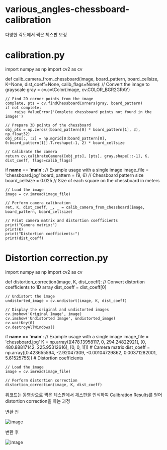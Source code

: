 # various_angles-chessboard-calibration
다양한 각도에서 찍은 체스판 보정
# calibration.py
import numpy as np
import cv2 as cv

def calib_camera_from_chessboard(image, board_pattern, board_cellsize, K=None, dist_coeff=None, calib_flags=None):
    // Convert the image to grayscale
    gray = cv.cvtColor(image, cv.COLOR_BGR2GRAY)
    
    // Find 2D corner points from the image
    complete, pts = cv.findChessboardCorners(gray, board_pattern)
    if not complete:
        raise ValueError('Complete chessboard points not found in the image!')
    
    // Prepare 3D points of the chessboard
    obj_pts = np.zeros((board_pattern[0] * board_pattern[1], 3), np.float32)
    obj_pts[:, :2] = np.mgrid[0:board_pattern[0], 0:board_pattern[1]].T.reshape(-1, 2) * board_cellsize
    
    // Calibrate the camera
    return cv.calibrateCamera([obj_pts], [pts], gray.shape[::-1], K, dist_coeff, flags=calib_flags)



if __name__ == '__main__':
    // Example usage with a single image
    image_file = 'chessboard.jpg'
    board_pattern = (9, 6)  // Chessboard pattern size
    board_cellsize = 0.025  // Size of each square on the chessboard in meters
    
    // Load the image
    image = cv.imread(image_file)
    
    // Perform camera calibration
    ret, K, dist_coeff, _, _ = calib_camera_from_chessboard(image, board_pattern, board_cellsize)
    
    // Print camera matrix and distortion coefficients
    print("Camera matrix:")
    print(K)
    print("Distortion coefficients:")
    print(dist_coeff)


# Distortion correction.py

import numpy as np
import cv2 as cv

def distortion_correction(image, K, dist_coeff):
    // Convert distortion coefficients to 1D array
    dist_coeff = dist_coeff[0]

    // Undistort the image
    undistorted_image = cv.undistort(image, K, dist_coeff)
    
    // Display the original and undistorted images
    cv.imshow('Original Image', image)
    cv.imshow('Undistorted Image', undistorted_image)
    cv.waitKey(0)
    cv.destroyAllWindows()

if __name__ == '__main__':
    // Example usage with a single image
    image_file = 'chessboard.jpg'
    K = np.array([[478.13958117, 0, 294.24822921],
                  [0, 480.88817142, 225.95312616],
                  [0, 0, 1]])  # Camera matrix
    dist_coeff = np.array([0.423655594, -2.92047309, -0.00104729862, 0.00371282001, 5.61525755])  # Distortion coefficients
    
    // Load the image
    image = cv.imread(image_file)
    
    // Perform distortion correction
    distortion_correction(image, K, dist_coeff)


위코드는 동영상으로 찍은 체스판에서 체스판을 인식하여
Calibration Results를 얻어 distortion correction을 하는 과정


변환 전 

![image](https://github.com/kohjun/various_angles-chessboard-calibration/assets/82298792/32780999-3685-4426-a569-c950b9d854c8)


변환 후


![image](https://github.com/kohjun/various_angles-chessboard-calibration/assets/82298792/baba5eba-79ee-47a8-936f-319ff2b931cc)
